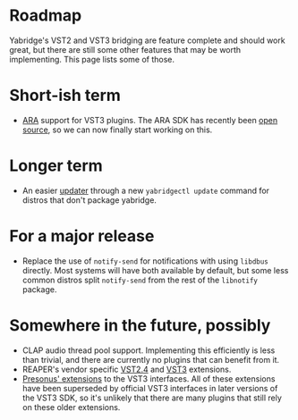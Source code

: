 # Roadmap

Yabridge's VST2 and VST3 bridging are feature complete and should work great,
but there are still some other features that may be worth implementing. This
page lists some of those.

# Short-ish term

- [ARA](https://www.celemony.com/en/service1/about-celemony/technologies)
  support for VST3 plugins. The ARA SDK has recently been [open
  source](https://github.com/Celemony/ARA_SDK), so we can now finally start
  working on this.

# Longer term

- An easier [updater](https://github.com/robbert-vdh/yabridge/issues/51) through
  a new `yabridgectl update` command for distros that don't package yabridge.

# For a major release

- Replace the use of `notify-send` for notifications with using `libdbus`
  directly. Most systems will have both available by default, but some less
  common distros split `notify-send` from the rest of the `libnotify` package.

# Somewhere in the future, possibly

- CLAP audio thread pool support. Implementing this efficiently is less than
  trivial, and there are currently no plugins that can benefit from it.
- REAPER's vendor specific [VST2.4](https://www.reaper.fm/sdk/vst/vst_ext.php)
  and
  [VST3](https://github.com/justinfrankel/reaper-sdk/blob/main/sdk/reaper_vst3_interfaces.h)
  extensions.
- [Presonus' extensions](https://presonussoftware.com/en_US/developer) to the
  VST3 interfaces. All of these extensions have been superseded by official VST3
  interfaces in later versions of the VST3 SDK, so it's unlikely that there are
  many plugins that still rely on these older extensions.
